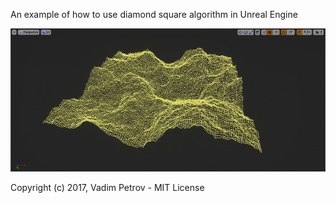 
An example of how to use diamond square algorithm in Unreal Engine

![diamond-square](https://github.com/VadimDev/Unreal-Engine-diamond-square-algorithm/blob/master/screenshot.jpg)

Copyright (c) 2017, Vadim Petrov - MIT License
